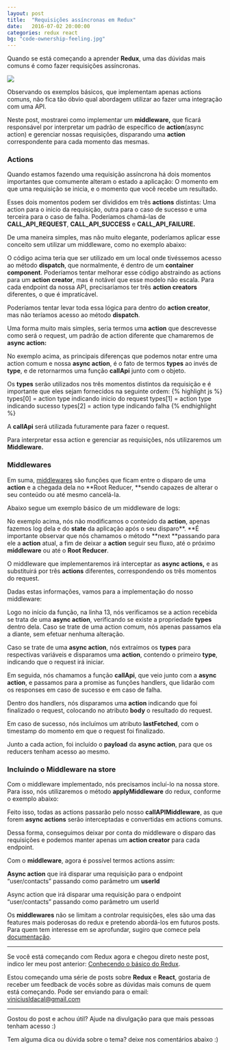 ```yaml
---
layout: post
title:  "Requisições assíncronas em Redux"
date:   2016-07-02 20:00:00
categories: redux react
bg: "code-ownership-feeling.jpg"
---
```

Quando se está começando a aprender **Redux**, uma das dúvidas mais comuns é
como fazer requisições assíncronas.

![](https://d262ilb51hltx0.cloudfront.net/max/800/1*ecCWySugfp5sfmR3WW_1yw.jpeg)

Observando os exemplos básicos, que implementam apenas actions comuns, não fica
tão óbvio qual abordagem utilizar ao fazer uma integração com uma API.

Neste post, mostrarei como implementar um **middleware,** que ficará responsável
por interpretar um padrão de específico de **action**(async action) e gerenciar
nossas requisições, disparando uma **action** correspondente para cada momento
das mesmas.

### Actions

Quando estamos fazendo uma requisição assíncrona há dois momentos importantes
que comumente alteram o estado a aplicação: O momento em que uma requisição se
inicia, e o momento que você recebe um resultado.

Esses dois momentos podem ser divididos em três **actions** distintas: Uma
action para o inicio da requisição, outra para o caso de sucesso e uma terceira
para o caso de falha. Poderíamos chamá-las de **CALL_API_REQUEST**,
**CALL_API_SUCCESS** e **CALL_API_FAILURE.**

De uma maneira simples, mas não muito elegante, poderíamos aplicar esse conceito
sem utilizar um middleware, como no exemplo abaixo:

O código acima teria que ser utilizado em um local onde tivéssemos acesso ao
método **dispatch**, que normalmente, é dentro de um **container component**.
Poderíamos tentar melhorar esse código abstraindo as actions para um **action
creator**, mas é notável que esse modelo não escala. Para cada endpoint da nossa
API, precisaríamos ter três **action creators** diferentes, o que é
impraticável.

Poderíamos tentar levar toda essa lógica para dentro do **action creator**, mas
não teríamos acesso ao método **dispatch**.

Uma forma muito mais simples, seria termos uma **action** que descrevesse como
será o request, um padrão de action diferente que chamaremos de **async
action:**

No exemplo acima, as principais diferenças que podemos notar entre uma action
comum e nossa **async action**, é o fato de termos **types** ao invés de
**type**, e de retornarmos uma função **callApi** junto com o objeto.

Os **types** serão utilizados nos três momentos distintos da requisição e é
importante que eles sejam fornecidos na seguinte ordem:
{% highlight js %}
types[0] = action type indicando inicio do request
types[1] = action type indicando sucesso
types[2] = action type indicando falha
{% endhighlight %}

A **callApi** será utilizada futuramente para fazer o request.

Para interpretar essa action e gerenciar as requisições, nós utilizaremos um
**Middleware.**

### Middlewares

Em suma, [middlewares](http://redux.js.org/docs/advanced/Middleware.html) são
funções que ficam entre o disparo de uma **action** e a chegada dela no **Root
Reducer, **sendo capazes de alterar o seu conteúdo ou até mesmo cancelá-la.

Abaixo segue um exemplo básico de um middleware de logs:

No exemplo acima, nós não modificamos o conteúdo da **action**, apenas fazemos
log dela e do **state** da aplicação após o seu disparo**. **É importante
observar que nós chamamos o método **next **passando para ele a **action**
atual, a fim de deixar a **action** seguir seu fluxo, até o próximo
**middleware** ou até o **Root Reducer**.

O middleware que implementaremos irá interceptar as **async actions,** e as
substituirá por três **actions** diferentes, correspondendo os três momentos do
request.

Dadas estas informações, vamos para a implementação do nosso middleware:

Logo no início da função, na linha 13, nós verificamos se a action recebida se
trata de uma **async action**, verificando se existe a propriedade **types**
dentro dela. Caso se trate de uma action comum, nós apenas passamos ela a
diante, sem efetuar nenhuma alteração.

Caso se trate de uma **async action**, nós extraímos os **types** para
respectivas variáveis e disparamos uma **action**, contendo o primeiro **type**,
indicando que o request irá iniciar.

Em seguida, nós chamamos a função **callApi**, que veio junto com a **async
action**, e passamos para a promise as funções handlers, que lidarão com os
responses em caso de sucesso e em caso de falha.

Dentro dos handlers, nós disparamos uma **action** indicando que foi finalizado
o request, colocando no atributo **body** o resultado do request.

Em caso de sucesso, nós incluímos um atributo **lastFetched**, com o timestamp
do momento em que o request foi finalizado.

Junto a cada action, foi incluído o **payload** da **async action**, para que os
reducers tenham acesso ao mesmo.

### Incluindo o Middleware na store

Com o middleware implementado, nós precisamos incluí-lo na nossa store. Para
isso, nós utilizaremos o método **applyMiddleware** do redux, conforme o exemplo
abaixo:

Feito isso, todas as actions passarão pelo nosso **callAPIMiddleware**, as que
forem **async actions** serão interceptadas e convertidas em actions comuns.

Dessa forma, conseguimos deixar por conta do middleware o disparo das
requisições e podemos manter apenas um **action creator** para cada endpoint.

Com o **middleware**, agora é possível termos actions assim:

<span class="figcaption_hack">**Async action** que irá disparar uma requisição para o endpoint “user/contacts”
passando como parâmetro um **userId**</span>

Async action que irá disparar uma requisição para o endpoint “user/contacts”
passando como parâmetro um userId

Os **middlewares** não se limitam a controlar requisições, eles são uma das
features mais poderosas do redux e pretendo abordá-los em futuros posts. Para
quem tem interesse em se aprofundar, sugiro que comece pela
[documentação](http://redux.js.org/docs/advanced/Middleware.html).

*****

Se você está começando com Redux agora e chegou direto neste post, indico ler
meu post anterior: [Conhecendo o básico do
Redux](https://medium.com/coderockr-way/conhecendo-o-bÃ¡sico-do-redux-7315bcf09cef#.fdvpjz4g3).

Estou começando uma série de posts sobre **Redux** e **React**, gostaria de
receber um feedback de vocês sobre as dúvidas mais comuns de quem está
começando. Pode ser enviando para o email:
[viniciusldacal@gmail.com](mailto:viniciusldacal@gmail.com)


*****

Gostou do post e achou útil? Ajude na divulgação para que mais pessoas tenham acesso :)

Tem alguma dica ou dúvida sobre o tema? deixe nos comentários abaixo :)

